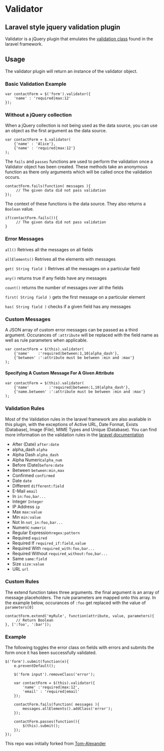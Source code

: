 # Validator
## Laravel style jquery validation plugin
Validator is a jQuery plugin that emulates the [validation class](http://laravel.com/docs/validation) found in the laravel framework.

## Usage
The validator plugin will return an instance of the validator object.

### Basic Validation Example
```
var contactForm = $('form').validator({
    'name' : 'required|max:12'
});
```
### Without a jQuery collection
When a jQuery collection is not being used as the data source, you can use an object as the first argument as the data source.</p>
```
var contactForm = $.validator(
    {'name' : 'Alice'},
    {'name' : 'required|max:12'}
);
```
The `fails` and `passes` functions are used to perform the validation once a Validator object has been created. These methods take an anonymous function as there only arguments which will be called once the validation occurs.

```
contactForm.fails(function( messages ){
     // The given data did not pass validation
});
```

The context of these functions is the data source. They also returns a `Boolean` value.

```
if(contactForm.fails()){
     // The given data did not pass validation
}
```

### Error Messages

`all()` Retrives all the messages on all fields

`allElements()` Retrives all the elements with messages

`get( String field )` Retrives all the messages on a particular field

`any()` returns true if any fields have any messages

`count()` returns the number of messages over all the fields

`first( String field )` gets the first message on a particular element

`has( String field )` checks if a given field has any messages

### Custom Messages
A JSON array of custom error messages can be passed as a third argument. Occurances of <code>:attribute</code> will be replaced with the field name as well as rule parameters when applicable.

```
var contactForm = $(this).validator(
    {'name'    :'required|between:1,10|alpha_dash'},
    {'between' :':attribute must be between :min and :max'}
);
```

#### Specifying A Custom Message For A Given Attribute
```
var contactForm = $(this).validator(
    {'name'         :'required|between:1,10|alpha_dash'},
    {'name.between' :':attribute must be between :min and :max'}
);
```

### Validation Rules
Most of the Validation rules in the laravel framework are also avaliable in this plugin, with the exceptions of Active URL, Date Format, Exists (Database), Image (File), MIME Types and Unique (Database). You can find more information on the validation rules in the [laravel documentation](http://laravel.com/docs/validation#available-validation-rules)

* After (Date) `after:date`
* alpha_dash   `alpha`
* Alpha Dash   `alpha_dash`
* Alpha Numeric`alpha_num`
* Before (Date)`before:date`
* Between      `between:min,max`
* Confirmed    `confirmed`
* Date         `date`
* Different    `different:field`
* E-Mail       `email`
* In           `in:foo,bar...`
* Integer      `Integer`
* IP Address   `ip`
* Max          `max:value`
* Min          `min:value`
* Not In       `not_in:foo,bar...`
* Numeric      `numeric`
* Regular Expression`regex:pattern`
* Required     `equired`
* Required If  `required_if:field,value`
* Required With `required_with:foo,bar...`
* Required Without `required_without:foo,bar...`
* Same         `same:field`
* Size         `size:value`
* URL          `url`
            
### Custom Rules
The extend function takes three arguments. the final argument is an array of message placeholders. The rule parameters are mapped onto this array. In the example below, occurances of ```:foo``` get replaced with the value of `parameters[0]`

```
contactForm.extend('myRule', function(attribute, value, parameters){
     // Return Boolean
}, [':foo', ':bar']);
```

### Example
The following toggles the error class on fields with errors and submits the form once it has been successfully validated.

```
$('form').submit(function(e){
    e.preventDefault();

    $('form input').removeClass('error');
    
    var contactForm = $(this).validator({
        'name' :'required|max:12',
        'email' : 'required|email'
    });

    contactForm.fails(function( messages ){
        messages.allElements().addClass('error');
    });

    contactForm.passes(function(){
        $(this).submit();
    });
});
```

This repo was initially forked from [Tom-Alexander](https://github.com/Tom-Alexander/Validator)
